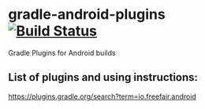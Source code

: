 # gradle-android-plugins [![Build Status](https://travis-ci.org/freefair/android-gradle-plugins.svg?branch=master)](https://travis-ci.org/freefair/android-gradle-plugins)
Gradle Plugins for Android builds

## List of plugins and using instructions: 
https://plugins.gradle.org/search?term=io.freefair.android
